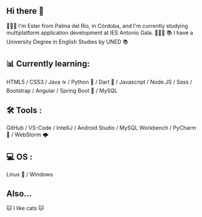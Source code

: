 ## Hi there 👋


👩🏻‍💻 I'm Ester from Palma del Río, in Córdoba, and I'm currently studying multiplatform application development at IES Antonio Gala. 👩🏻‍💻
📚 I have a University Degree in English Studies by UNED 📚

## 📊 Currently learning:
HTML5 / CSS3 / Java ☕ / Python 🐍 / Dart 🎯 / Javascript / Node.JS / Sass / Bootstrap / Angular / Spring Boot 🍃 / MySQL

## 🛠 Tools :
GitHub / VS-Code / IntelliJ / Android Studio / MySQL Workbench / PyCharm 🐍 / WebStorm 🌩️

## 💻 OS :
Linux 🐧 / Windows 

## Also...

🐱 I like cats 🐱
